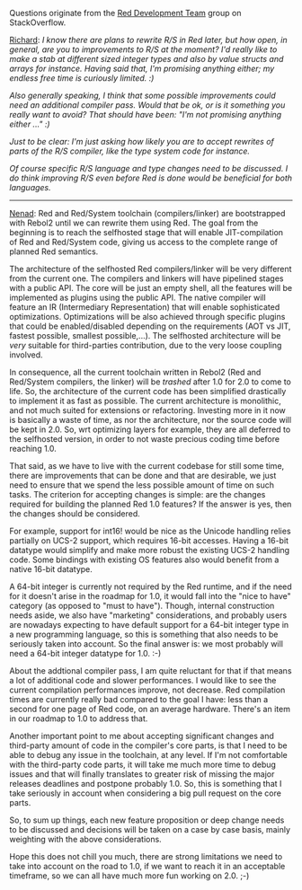Questions originate from the [Red Development Team](http://chat.stackoverflow.com/transcript/message/15637085#15637085) group on StackOverflow.

<u>Richard</u>: _I know there are plans to rewrite R/S in Red later, but how open, in general, are you to improvements to R/S at the moment? I'd really like to make a stab at different sized integer types and also by value structs and arrays for instance. Having said that, I'm promising anything either; my endless free time is curiously limited. :)_

_Also generally speaking, I think that some possible improvements could need an additional compiler pass. Would that be ok, or is it something you really want to avoid?_
_That should have been: "I'm not promising anything either ..." :)_

_Just to be clear: I'm just asking how likely you are to accept rewrites of parts of the R/S compiler, like the type system code for instance._

_Of course specific R/S language and type changes need to be discussed. I do think improving R/S even before Red is done would be beneficial for both languages._

***

<u>Nenad</u>: Red and Red/System toolchain (compilers/linker) are bootstrapped with Rebol2 until we can rewrite them using Red. The goal from the beginning is to reach the selfhosted stage that will enable JIT-compilation of Red and Red/System code, giving us access to the complete range of planned Red semantics.

The architecture of the selfhosted Red compilers/linker will be very different from the current one. The compilers and linkers will have pipelined stages with a public API. The core will be just an empty shell, all the features will be implemented as plugins using the public API. The native compiler will feature an IR (Intermediary Representation) that will enable sophisticated optimizations. Optimizations will be also achieved through specific plugins that could be enabled/disabled depending on the requirements (AOT vs JIT, fastest possible, smallest possible,...). The selfhosted architecture will be *very* suitable for third-parties contribution, due to the very loose coupling involved.

In consequence, all the current toolchain written in Rebol2 (Red and Red/System compilers, the linker) will be *trashed* after 1.0 for 2.0 to come to life. So, the architecture of the current code has been simplified drastically to implement it as fast as possible. The current architecture is monolithic, and not much suited for extensions or refactoring. Investing more in it now is basically a waste of time, as nor the architecture, nor the source code will be kept in 2.0. So, wrt optimizing layers for example, they  are all deferred to the selfhosted version, in order to not waste precious coding time before reaching 1.0.

That said, as we have to live with the current codebase for still some time, there are improvements that can be done and that are desirable, we just need to ensure that we spend the less possible amount of time on such tasks. The criterion for accepting changes is simple: are the changes required for building the planned Red 1.0 features? If the answer is yes, then the changes should be considered.

For example, support for int16! would be nice as the Unicode handling relies partially on UCS-2 support, which requires 16-bit accesses. Having a 16-bit datatype would simplify and make more robust the existing UCS-2 handling code. Some bindings with existing OS features also would benefit from a native 16-bit datatype.

A 64-bit integer is currently not required by the Red runtime, and if the need for it doesn't arise in the roadmap for 1.0, it would fall into the "nice to have" category (as opposed to "must to have"). Though, internal construction needs aside, we also have "marketing" considerations, and probably users are nowadays expecting to have default support for a 64-bit integer type in a new programming language, so this is something that also needs to be seriously taken into account. So the final answer is: we most probably will need a 64-bit integer datatype for 1.0. :-)

About the addtional compiler pass, I am quite reluctant for that if that means a lot of additional code and slower performances. I would like to see the current compilation performances improve, not decrease. Red compilation times are currently really bad compared to the goal I have: less than a second for one page of Red code, on an average hardware. There's an item in our roadmap to 1.0 to address that.

Another important point to me about accepting significant changes and third-party amount of code in the compiler's core parts, is that I need to be able to debug any issue in the toolchain, at any level. If I'm not comfortable with the third-party code parts, it will take me much more time to debug issues and that will finally translates to greater risk of missing the major releases deadlines and postpone probably 1.0. So, this is something that I take seriously in account when considering a big pull request on the core parts.

So, to sum up things, each new feature proposition or deep change needs to be discussed and decisions will be taken on a case by case basis, mainly weighting with the above considerations.

Hope this does not chill you much, there are strong limitations we need to take into account on the road to 1.0, if we want to reach it in an acceptable timeframe, so we can all have much more fun working on 2.0. ;-)